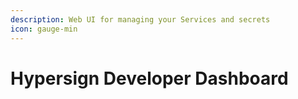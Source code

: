 ```yaml
---
description: Web UI for managing your Services and secrets
icon: gauge-min
---
```


# Hypersign Developer Dashboard

